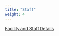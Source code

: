 ```yaml
---
title: "Staff"
weight: 4
---
```



[Facility and Staff Details](https://gndec.ac.in/faculty/?deptt=2)
